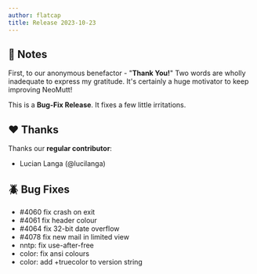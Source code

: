 ```yaml
---
author: flatcap
title: Release 2023-10-23
---
```


## :book: Notes

First, to our anonymous benefactor - "**Thank You!**"
Two words are wholly inadequate to express my gratitude.
It's certainly a huge motivator to keep improving NeoMutt!

This is a **Bug-Fix Release**.
It fixes a few little irritations.

## :heart: Thanks

Thanks our **regular contributor**:

- Lucian Langa (@lucilanga)

## :beetle: Bug Fixes

- #4060 fix crash on exit
- #4061 fix header colour
- #4064 fix 32-bit date overflow
- #4078 fix new mail in limited view
- nntp: fix use-after-free
- color: fix ansi colours
- color: add +truecolor to version string

